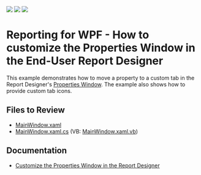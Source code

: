 <!-- default badges list -->
![](https://img.shields.io/endpoint?url=https://codecentral.devexpress.com/api/v1/VersionRange/187624271/22.2.2%2B)
[![](https://img.shields.io/badge/Open_in_DevExpress_Support_Center-FF7200?style=flat-square&logo=DevExpress&logoColor=white)](https://supportcenter.devexpress.com/ticket/details/T828702)
[![](https://img.shields.io/badge/📖_How_to_use_DevExpress_Examples-e9f6fc?style=flat-square)](https://docs.devexpress.com/GeneralInformation/403183)
<!-- default badges end -->
# Reporting for WPF - How to customize the Properties Window in the End-User Report Designer

This example demonstrates how to move a property to a custom tab in the Report Designer's [Properties Window](https://docs.devexpress.com/XtraReports/114799). The example also shows how to provide custom tab icons. 

## Files to Review

* [MainWindow.xaml](CS/MainWindow.xaml)
* [MainWindow.xaml.cs](CS/MainWindow.xaml.cs) (VB: [MainWindow.xaml.vb](CS/MainWindow.xaml.vb))

## Documentation 

* [Customize the Properties Window in the Report Designer](https://docs.devexpress.com/XtraReports/400942)

